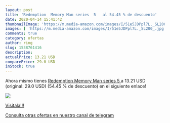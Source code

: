 ```yaml
---
layout: post
title: 'Redemption  Memory Man series  5   al 54.45 % de descuento'
date: 2020-04-14 15:41:42
thumbnailImage: 'https://m.media-amazon.com/images/I/51e5JDPpl7L._SL200_.jpg'
images: [ 'https://m.media-amazon.com/images/I/51e5JDPpl7L._SL200_.jpg' ]
comments: true
category: ofertas
author: ring
slug: 1538761416
description:
actualPrice: 13.21 USD
comparePrice: 29.0 USD
inStock: true
---
```


Ahora mismo tienes [Redemption  Memory Man series  5  ](https://www.amazon.com/dp/1538761416/?tag=redken08-20) a 13.21 USD (original: 29.0 USD) (54.45 %  de descuento) en el siguiente enlace!

[![](https://m.media-amazon.com/images/I/51e5JDPpl7L._SL200_.jpg)](https://www.amazon.com/dp/1538761416/?tag=redken08-20)

[Visítala!!!](https://www.amazon.com/dp/1538761416/?tag=redken08-20)

[Consulta otras ofertas en nuestro canal de telegram](https://t.me/s/ofertas25)
